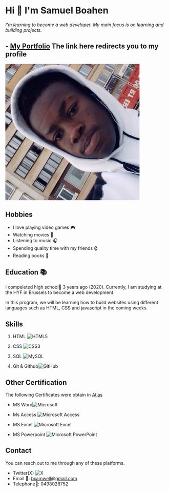 # Hi 👋 I'm **Samuel Boahen**

_I'm learning to become a web developer. My main focus is on learning and
building projects._

## - [My Portfolio](https://github.com/xamwell2) The link here redirects you to my profile

![My Photo form 6 years ago](/student-bios/img/xamwell.jpg)

## Hobbies

- I love playing video games 🎮
- Watching movies 🎥
- Listening to music 🎧
- Spending quality time with my friends ⌚
- Reading books 📖

## Education 📚

I compeleted high school🏫 3 years ago (2020). Currently, I am studying at the
HYF in Brussels to become a web development.

In this program, we will be learning how to build websites using different
languages such as HTML, CSS and javascript in the coming weeks.

## Skills

1. HTML
   ![HTML5](https://img.shields.io/badge/html5-%23E34F26.svg?style=for-the-badge&logo=html5&logoColor=white)

2. CSS
   ![CSS3](https://img.shields.io/badge/css3-%231572B6.svg?style=for-the-badge&logo=css3&logoColor=white)

3. SQL
   ![MySQL](https://img.shields.io/badge/mysql-%2300f.svg?style=for-the-badge&logo=mysql&logoColor=white)

4. Git &
   Github![GitHub](https://img.shields.io/badge/github-%23121011.svg?style=for-the-badge&logo=github&logoColor=white)

## Other Certification

The following Certificates were obtain in [Atlas](https://github.com/xamwell2)

- MS
  Word![Microsoft](https://img.shields.io/badge/Microsoft-0078D4?style=for-the-badge&logo=microsoft&logoColor=white)

- Ms Access
  ![Microsoft Access](https://img.shields.io/badge/Microsoft_Access-A4373A?style=for-the-badge&logo=microsoft-access&logoColor=white)

- MS Excel
  ![Microsoft Excel](https://img.shields.io/badge/Microsoft_Excel-217346?style=for-the-badge&logo=microsoft-excel&logoColor=white)

- MS Powerpoint
  ![Microsoft PowerPoint](https://img.shields.io/badge/Microsoft_PowerPoint-B7472A?style=for-the-badge&logo=microsoft-powerpoint&logoColor=white)

## Contact

You can reach out to me through any of these platforms.

- Twitter(X)
  ![X](https://img.shields.io/badge/X-%23000000.svg?style=for-the-badge&logo=X&logoColor=white)
- Email 📩: <bxamwell@gmail.com>
- Telephone📱: 0498028752

